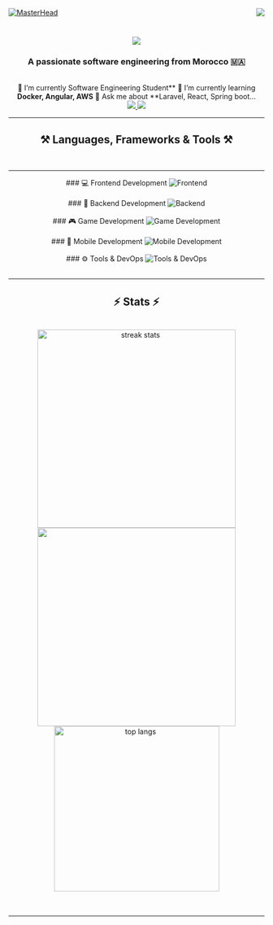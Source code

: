 [![MasterHead](https://firebasestorage.googleapis.com/v0/b/flexi-coding.appspot.com/o/dempgi7-520f8d5f-63d4-4453-8822-dbc149ae27f8.gif?alt=media&token=91c0c7b2-93c3-4029-b011-1a8703c5730d)](https://rishavchanda.io)       <img                  align="right"               src="https://visitor-badge.laobi.icu/badge?page_id=salesp07.salesp07"                 />               <h1                align="center">       <img                  src="https://readme-typing-svg.herokuapp.com/?                    font=Righteous&size=35&center=true&vCenter=true&width=500&height=70&duration=4000&lines=Hi+There!+👋;+I'm+Hodaifa+Echffani!;"                   />               </h1>      <h3                  align="center">              A              passionate          software      engineering               from         Morocco                   🇲🇦</h3>                <br/>           <div                align="center">                🔭       I’m             currently            Software              Engineering                  Student**            🌱         I’m         currently             learning     **Docker,                 Angular,                AWS**             💬                    Ask      me                    about          **Laravel,     React,                Spring                   boot...             </div>        <div                   align="center">            <a              href="mailto:echffani.hodaifa@gmail.com">              <img            src="https://img.shields.io/badge/Gmail-333333?style=for-the-badge&logo=gmail&logoColor=red"        />       </a>                   <a                href="https://www.linkedin.com/in/hodaifa-echffani-297b7b284/"                    target="_blank">               <img               src="https://img.shields.io/badge/LinkedIn-0077B5?style=for-the-badge&logo=linkedin&logoColor=white"               target="_blank"             />                </a>                 </div>               <hr/>     <h2             align="center">⚒️          Languages,                    Frameworks              &     Tools         ⚒️</h2>           <br/>            <hr/>          <div                 align="center">           ###                 💻                  Frontend       Development                 <img     src="https://skillicons.dev/icons?i=react,angular,html,css,tailwind,bootstrap,mui,figma,git,vscode"          alt="Frontend"          />               <br/><br/>         ###         🔧                    Backend                   Development      <img          src="https://skillicons.dev/icons?i=nodejs,express,python,flask,php,laravel,mysql,postgres,firebase,mongodb,oracle,spring      boot"         alt="Backend"       />      <br/><br/>            ###         🎮                 Game             Development       <img       src="https://skillicons.dev/icons?i=unity,java,c"           alt="Game     Development"               />          <br/><br/>         ###                 📱               Mobile                Development                <img          src="https://skillicons.dev/icons?i=androidstudio,react,flutter"             alt="Mobile      Development"                 />             <br/><br/>             ###       ⚙️                  Tools                    &            DevOps            <img         src="https://skillicons.dev/icons?i=docker,jenkins,github,matlab"              alt="Tools       &                   DevOps"                />                   <br/>               </div>                  <br/>                  <hr/>          <h2           align="center">⚡                   Stats             ⚡</h2>        <br>           <div      align=center>         <img          width=390                    src="https://github-readme-streak-stats-salesp07.vercel.app/?user=hodaifa-ech&count_private=true&theme=react&border_radius=10"             alt="streak              stats"/>       <img                  width=390                src="https://github-readme-stats.vercel.app/api?username=hodaifa-ech&theme=react&hide_border=false&include_all_commits=false&count_private=true"/>             <br/>        <img            width=325         align="center"        src="https://github-readme-stats-salesp07.vercel.app/api/top-langs/?username=hodaifa-ech&hide=HTML&langs_count=8&layout=compact&theme=react&border_radius=10&size_weight=0.5&count_weight=0.5&exclude_repo=github-readme-stats"            alt="top                   langs"             />               </div>      <br/><br/>      <hr/>              <br/>             <br/>                